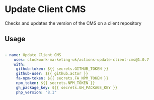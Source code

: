 # Update Client CMS

Checks and updates the version of the CMS on a client repository

## Usage

```yaml

- name: Update Client CMS
    uses: clockwork-marketing-uk/actions-update-client-cms@1.0.7
    with:
     github-token: ${{ secrets.GITHUB_TOKEN }}
     github-user: ${{ github.actor }}
     fa-npm-token: ${{ secrets.FA_NPM_TOKEN }}
     npm_token: ${{ secrets.NPM_TOKEN }}
     gh_package_key: ${{ secrets.GH_PACKAGE_KEY }}
     php_version: "8.1"

```
